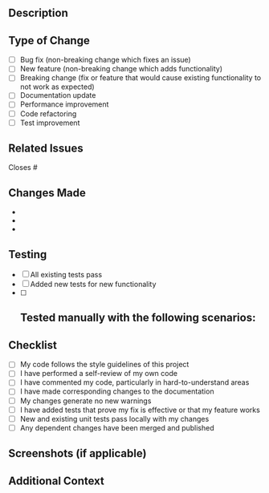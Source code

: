 ## Description

<!-- Provide a brief description of the changes in this PR -->

## Type of Change

- [ ] Bug fix (non-breaking change which fixes an issue)
- [ ] New feature (non-breaking change which adds functionality)
- [ ] Breaking change (fix or feature that would cause existing functionality to not work as expected)
- [ ] Documentation update
- [ ] Performance improvement
- [ ] Code refactoring
- [ ] Test improvement

## Related Issues

<!-- Link to related issues using #issue_number -->

Closes #

## Changes Made

<!-- List the main changes made in this PR -->

-
-
-

## Testing

<!-- Describe the tests you ran to verify your changes -->

- [ ] All existing tests pass
- [ ] Added new tests for new functionality
- [ ] Tested manually with the following scenarios:
  -

## Checklist

- [ ] My code follows the style guidelines of this project
- [ ] I have performed a self-review of my own code
- [ ] I have commented my code, particularly in hard-to-understand areas
- [ ] I have made corresponding changes to the documentation
- [ ] My changes generate no new warnings
- [ ] I have added tests that prove my fix is effective or that my feature works
- [ ] New and existing unit tests pass locally with my changes
- [ ] Any dependent changes have been merged and published

## Screenshots (if applicable)

<!-- Add screenshots to help explain your changes -->

## Additional Context

<!-- Add any other context about the PR here -->
